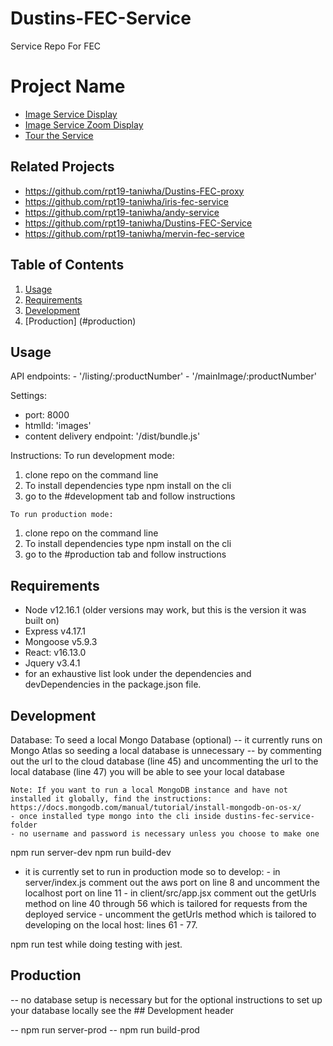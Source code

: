 # Dustins-FEC-Service
Service Repo For FEC
# Project Name
 - [Image Service Display](./FEC.png)
 - [Image Service Zoom Display](./FEC/png)
 - [Tour the Service](https://www.loom.com/share/8922a8a8fbef4d4fa38b297e554d75ea)


## Related Projects
  - https://github.com/rpt19-taniwha/Dustins-FEC-proxy
  - https://github.com/rpt19-taniwha/iris-fec-service
  - https://github.com/rpt19-taniwha/andy-service
  - https://github.com/rpt19-taniwha/Dustins-FEC-Service
  - https://github.com/rpt19-taniwha/mervin-fec-service

## Table of Contents

1. [Usage](#Usage)
2. [Requirements](#requirements)
3. [Development](#development)
4. [Production] (#production)

## Usage

  API endpoints:
    - '/listing/:productNumber'
    - '/mainImage/:productNumber'

  Settings:
  - port: 8000
  - htmlId: 'images'
  - content delivery endpoint: '/dist/bundle.js'

  Instructions:
  To run development mode:
  1. clone repo on the command line
  2. To install dependencies type npm install on the cli
  2. go to the #development tab and follow instructions

    To run production mode:
  1. clone repo on the command line
  2. To install dependencies type npm install on the cli
  2. go to the #production tab and follow instructions


## Requirements

- Node v12.16.1 (older versions may work, but this is the version it was built on)
- Express v4.17.1
- Mongoose v5.9.3
- React: v16.13.0
- Jquery v3.4.1
- for an exhaustive list look under the dependencies and devDependencies in the package.json file.


## Development
  Database:
    To seed a local Mongo Database (optional)
    -- it currently runs on Mongo Atlas so seeding a local database is unnecessary
    -- by commenting out the url to the cloud database (line 45) and uncommenting the url to the local database (line 47) you will be able to see your local database

    Note: If you want to run a local MongoDB instance and have not installed it globally, find the instructions: https://docs.mongodb.com/manual/tutorial/install-mongodb-on-os-x/
    - once installed type mongo into the cli inside dustins-fec-service-folder
    - no username and password is necessary unless you choose to make one



  npm run server-dev
  npm run build-dev
   - it is currently set to run in production mode so to develop:
    - in server/index.js comment out the aws port on line 8 and  uncomment the localhost port on line 11
    - in client/src/app.jsx comment out the getUrls method on line 40 through 56 which is tailored for requests from the deployed service
    - uncomment the getUrls method which is tailored to developing on the local host:  lines 61 - 77.

  npm run test while doing testing with jest.


## Production
  -- no database setup is necessary but for the optional instructions to set up your database locally see the ## Development header

  -- npm run server-prod
  -- npm run build-prod











